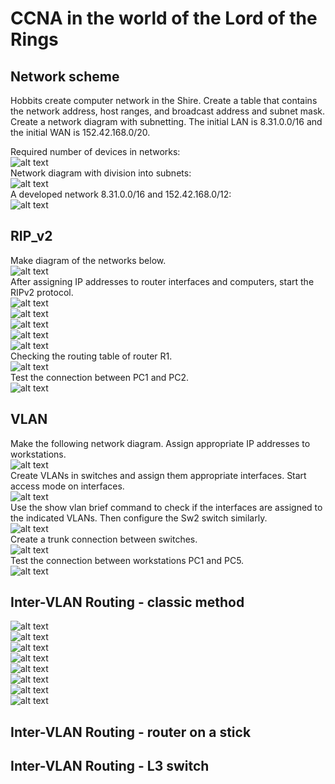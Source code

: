 # CCNA in the world of the Lord of the Rings
## Network scheme
Hobbits create computer network in the Shire. Create a table that contains the network address, host ranges, and broadcast address and subnet mask. Create a network diagram with subnetting. The initial LAN is 8.31.0.0/16  and the initial WAN is 152.42.168.0/20.  
  
Required number of devices in networks:  
![alt text](./assets/network1.png)  
Network diagram with division into subnets:  
![alt text](./assets/network2.png)  
A developed network 8.31.0.0/16 and 152.42.168.0/12:  
![alt text](./assets/network3.png)  
## RIP_v2
Make diagram of the networks below.  
![alt text](./assets/network4.png)  
After assigning IP addresses to router interfaces and computers, start the RIPv2 protocol.  
![alt text](./assets/router1.png)  
![alt text](./assets/router2.png)  
![alt text](./assets/router3.png)  
![alt text](./assets/router4.png)  
![alt text](./assets/router5.png)  
Checking the routing table of router R1.  
![alt text](./assets/iproute.png)  
Test the connection between PC1 and PC2.  
![alt text](./assets/test.png)  
## VLAN
Make the following network diagram. Assign appropriate IP addresses to workstations.  
![alt text](./assets/vlan1.png)  
Create VLANs in switches and assign them appropriate interfaces. Start access mode on interfaces.  
![alt text](./assets/vlan2.png)  
Use the show vlan brief command to check if the interfaces are assigned to the indicated VLANs. Then configure the Sw2 switch similarly.  
![alt text](./assets/vlan3.png)  
Create a trunk connection between switches.  
![alt text](./assets/vlan4.png)  
Test the connection between workstations PC1 and PC5.  
![alt text](./assets/vlan5.png)  
## Inter-VLAN Routing - classic method
![alt text](./assets/inter-vlan-routing-classic-0.png)  
![alt text](./assets/inter-vlan-routing-classic-1.png)  
![alt text](./assets/inter-vlan-routing-classic-2.png)  
![alt text](./assets/inter-vlan-routing-classic-3.png)  
![alt text](./assets/inter-vlan-routing-classic-4.png)  
![alt text](./assets/inter-vlan-routing-classic-5.png)  
![alt text](./assets/inter-vlan-routing-classic-6.png)  
![alt text](./assets/inter-vlan-routing-classic-7.png)  
## Inter-VLAN Routing - router on a stick
## Inter-VLAN Routing - L3 switch